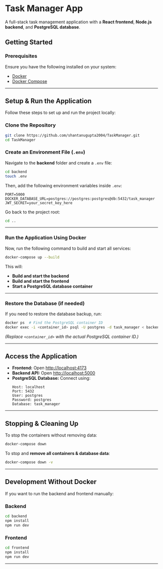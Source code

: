 # **Task Manager App**

A full-stack task management application with a **React frontend**, **Node.js backend**, and **PostgreSQL database**.  

## **Getting Started**

### **Prerequisites**
Ensure you have the following installed on your system:
- [Docker](https://docs.docker.com/get-docker/)
- [Docker Compose](https://docs.docker.com/compose/install/)

---

## **Setup & Run the Application**
Follow these steps to set up and run the project locally:

### **Clone the Repository**
```sh
git clone https://github.com/shantanugupta2004/TaskManager.git
cd TaskManager
```

### **Create an Environment File (`.env`)**
Navigate to the **backend** folder and create a `.env` file:
```sh
cd backend
touch .env
```
Then, add the following environment variables inside `.env`:
```
PORT=5000
DOCKER_DATABASE_URL=postgres://postgres:postgres@db:5432/task_manager
JWT_SECRET=your_secret_key_here
```


Go back to the project root:
```sh
cd ..
```

---

### **Run the Application Using Docker**
Now, run the following command to build and start all services:
```sh
docker-compose up --build
```
This will:
- **Build and start the backend**
- **Build and start the frontend**
- **Start a PostgreSQL database container**

---

### **Restore the Database (if needed)**
If you need to restore the database backup, run:
```sh
docker ps  # Find the PostgreSQL container ID
docker exec -i <container_id> psql -U postgres -d task_manager < backend/database_backup/task_db_backup.sql
```
*(Replace `<container_id>` with the actual PostgreSQL container ID.)*

---

## **Access the Application**
- **Frontend:** Open [http://localhost:4173](http://localhost:4173)
- **Backend API:** Open [http://localhost:5000](http://localhost:5000)
- **PostgreSQL Database:** Connect using:
  ```
  Host: localhost
  Port: 5432
  User: postgres
  Password: postgres
  Database: task_manager
  ```

---

## **Stopping & Cleaning Up**
To stop the containers without removing data:
```sh
docker-compose down
```
To stop and **remove all containers & database data**:
```sh
docker-compose down -v
```

---

## **Development Without Docker**
If you want to run the backend and frontend manually:

### **Backend**
```sh
cd backend
npm install
npm run dev
```

### **Frontend**
```sh
cd frontend
npm install
npm run dev
```

---


